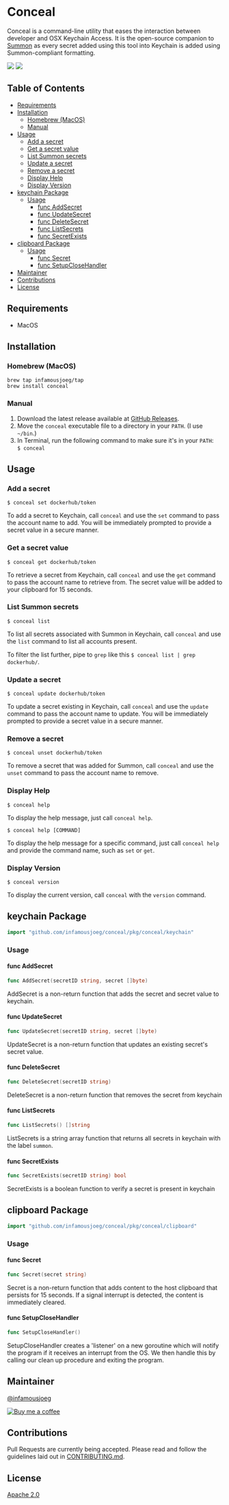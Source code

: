 # Conceal <!-- omit in toc -->

Conceal is a command-line utility that eases the interaction between developer and OSX Keychain Access. It is the open-source companion to [Summon](https://cyberark.github.io/summon) as every secret added using this tool into Keychain is added using Summon-compliant formatting.

[![](https://github.com/infamousjoeg/conceal/workflows/Go/badge.svg?branch=master)](https://github.com/infamousjoeg/conceal/actions?query=workflow%3AGo) [![](https://img.shields.io/github/downloads/infamousjoeg/conceal/latest/total?color=blue&label=Download%20Latest%20Release&logo=github)](https://github.com/infamousjoeg/conceal/releases/latest)

## Table of Contents <!-- omit in toc -->
- [Requirements](#requirements)
- [Installation](#installation)
  - [Homebrew (MacOS)](#homebrew-macos)
  - [Manual](#manual)
- [Usage](#usage)
  - [Add a secret](#add-a-secret)
  - [Get a secret value](#get-a-secret-value)
  - [List Summon secrets](#list-summon-secrets)
  - [Update a secret](#update-a-secret)
  - [Remove a secret](#remove-a-secret)
  - [Display Help](#display-help)
  - [Display Version](#display-version)
- [keychain Package](#keychain-package)
  - [Usage](#usage-1)
    - [func AddSecret](#func-addsecret)
    - [func UpdateSecret](#func-updatesecret)
    - [func DeleteSecret](#func-deletesecret)
    - [func ListSecrets](#func-listsecrets)
    - [func SecretExists](#func-secretexists)
- [clipboard Package](#clipboard-package)
  - [Usage](#usage-2)
    - [func Secret](#func-secret)
    - [func SetupCloseHandler](#func-setupclosehandler)
- [Maintainer](#maintainer)
- [Contributions](#contributions)
- [License](#license)

## Requirements

* MacOS

## Installation

### Homebrew (MacOS)

```shell
brew tap infamousjoeg/tap
brew install conceal
```

### Manual

1. Download the latest release available at [GitHub Releases](https://github.com/infamousjoeg/go-conceal/releases).
2. Move the `conceal` executable file to a directory in your `PATH`. (I use `~/bin`.)
3. In Terminal, run the following command to make sure it's in your `PATH`: \
   `$ conceal`

## Usage

### Add a secret

`$ conceal set dockerhub/token`

To add a secret to Keychain, call `conceal` and use the `set` command to pass the account name to add. You will be immediately prompted to provide a secret value in a secure manner.

### Get a secret value

`$ conceal get dockerhub/token`

To retrieve a secret from Keychain, call `conceal` and use the `get` command to pass the account name to retrieve from. The secret value will be added to your clipboard for 15 seconds.

### List Summon secrets

`$ conceal list`

To list all secrets associated with Summon in Keychain, call `conceal` and use the `list` command to list all accounts present.

To filter the list further, pipe to `grep` like this `$ conceal list | grep dockerhub/`.

### Update a secret

`$ conceal update dockerhub/token`

To update a secret existing in Keychain, call `conceal` and use the `update` command to pass the account name to update. You will be immediately prompted to provide a secret value in a secure manner.

### Remove a secret

`$ conceal unset dockerhub/token`

To remove a secret that was added for Summon, call `conceal` and use the `unset` command to pass the account name to remove.

### Display Help

`$ conceal help`

To display the help message, just call `conceal help`.

`$ conceal help [COMMAND]`

To display the help message for a specific command, just call `conceal help` and provide the command name, such as `set` or `get`.

### Display Version

`$ conceal version`

To display the current version, call `conceal` with the `version` command.

## keychain Package

```go
import "github.com/infamousjoeg/conceal/pkg/conceal/keychain"
```

### Usage

#### func AddSecret

```go
func AddSecret(secretID string, secret []byte)
```
AddSecret is a non-return function that adds the secret and secret value to
keychain.

#### func UpdateSecret

```go
func UpdateSecret(secretID string, secret []byte)
```
UpdateSecret is a non-return function that updates an existing secret's secret value.

#### func DeleteSecret

```go
func DeleteSecret(secretID string)
```
DeleteSecret is a non-return function that removes the secret from keychain

#### func ListSecrets

```go
func ListSecrets() []string
```
ListSecrets is a string array function that returns all secrets in keychain with
the label `summon`.

#### func SecretExists

```go
func SecretExists(secretID string) bool
```
SecretExists is a boolean function to verify a secret is present in keychain

## clipboard Package

```go
import "github.com/infamousjoeg/conceal/pkg/conceal/clipboard"
```

### Usage

#### func Secret

```go
func Secret(secret string)
```
Secret is a non-return function that adds content to the host clipboard that
persists for 15 seconds. If a signal interrupt is detected, the content is
immediately cleared.

#### func SetupCloseHandler

```go
func SetupCloseHandler()
```
SetupCloseHandler creates a 'listener' on a new goroutine which will notify the
program if it receives an interrupt from the OS. We then handle this by calling
our clean up procedure and exiting the program.

## Maintainer

[@infamousjoeg](https://github.com/infamousjoeg)

[![Buy me a coffee][buymeacoffee-shield]][buymeacoffee]

[buymeacoffee]: https://www.buymeacoffee.com/infamousjoeg
[buymeacoffee-shield]: https://www.buymeacoffee.com/assets/img/custom_images/orange_img.png

## Contributions

Pull Requests are currently being accepted.  Please read and follow the guidelines laid out in [CONTRIBUTING.md]().

## License

[Apache 2.0](LICENSE)
